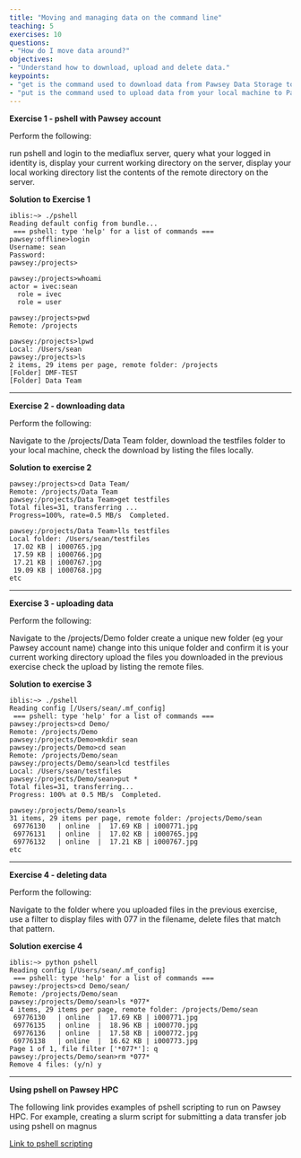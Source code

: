 ```yaml
---
title: "Moving and managing data on the command line"
teaching: 5
exercises: 10
questions:
- "How do I move data around?"
objectives:
- "Understand how to download, upload and delete data."
keypoints:
- "get is the command used to download data from Pawsey Data Storage to your local machine"
- "put is the command used to upload data from your local machine to Pawsey Data Storage"
---
```


**Exercise 1 - pshell with Pawsey account**

Perform the following:

run pshell and login to the mediaflux server,
query what your logged in identity is,
display your current working directory on the server,
display your local working directory
list the contents of the remote directory on the server.

**Solution to Exercise 1**
```
iblis:~> ./pshell
Reading default config from bundle...
 === pshell: type 'help' for a list of commands ===
pawsey:offline>login
Username: sean
Password:
pawsey:/projects>
```

```
pawsey:/projects>whoami
actor = ivec:sean
  role = ivec
  role = user
```
```
pawsey:/projects>pwd
Remote: /projects
```
```
pawsey:/projects>lpwd
Local: /Users/sean
pawsey:/projects>ls
2 items, 29 items per page, remote folder: /projects
[Folder] DMF-TEST
[Folder] Data Team
```
---
**Exercise 2 - downloading data**

Perform the following:

Navigate to the /projects/Data Team folder,
download the testfiles folder to your local machine,
check the download by listing the files locally.

**Solution to exercise 2**
```
pawsey:/projects>cd Data Team/
Remote: /projects/Data Team
pawsey:/projects/Data Team>get testfiles
Total files=31, transferring ...
Progress=100%, rate=0.5 MB/s  Completed.
```
```
pawsey:/projects/Data Team>lls testfiles
Local folder: /Users/sean/testfiles
 17.02 KB | i000765.jpg
 17.59 KB | i000766.jpg
 17.21 KB | i000767.jpg
 19.09 KB | i000768.jpg
etc
```
---
**Exercise 3 - uploading data**

Perform the following:

Navigate to the /projects/Demo folder
create a unique new folder (eg your Pawsey account name)
change into this unique folder and confirm it is your current working directory
upload the files you downloaded in the previous exercise
check the upload by listing the remote files.

**Solution to exercise 3**
```
iblis:~> ./pshell
Reading config [/Users/sean/.mf_config]
 === pshell: type 'help' for a list of commands ===
pawsey:/projects>cd Demo/
Remote: /projects/Demo
pawsey:/projects/Demo>mkdir sean
pawsey:/projects/Demo>cd sean
Remote: /projects/Demo/sean
pawsey:/projects/Demo/sean>lcd testfiles
Local: /Users/sean/testfiles
pawsey:/projects/Demo/sean>put *
Total files=31, transferring...
Progress: 100% at 0.5 MB/s  Completed.
```
```
pawsey:/projects/Demo/sean>ls
31 items, 29 items per page, remote folder: /projects/Demo/sean
 69776130   | online  |  17.69 KB | i000771.jpg
 69776131   | online  |  17.02 KB | i000765.jpg
 69776132   | online  |  17.21 KB | i000767.jpg
etc
```
---
**Exercise 4 - deleting data**

Perform the following:

Navigate to the folder where you uploaded files in the previous exercise,
use a filter to display files with 077 in the filename,
delete files that match that pattern.

**Solution exercise 4**
```
iblis:~> python pshell
Reading config [/Users/sean/.mf_config]
 === pshell: type 'help' for a list of commands ===
pawsey:/projects>cd Demo/sean/
Remote: /projects/Demo/sean
pawsey:/projects/Demo/sean>ls *077*
4 items, 29 items per page, remote folder: /projects/Demo/sean
 69776130   | online  |  17.69 KB | i000771.jpg
 69776135   | online  |  18.96 KB | i000770.jpg
 69776136   | online  |  17.58 KB | i000772.jpg
 69776138   | online  |  16.62 KB | i000773.jpg
Page 1 of 1, file filter ['*077*']: q
pawsey:/projects/Demo/sean>rm *077*
Remove 4 files: (y/n) y
```

-----

**Using pshell on Pawsey HPC**

The following link provides examples of pshell scripting to run on Pawsey HPC.  For example, creating a slurm script 
for submitting a data transfer job using pshell on magnus 

[Link to pshell scripting](https://support.pawsey.org.au/documentation/display/US/pshell+scripting+and+HPC)
